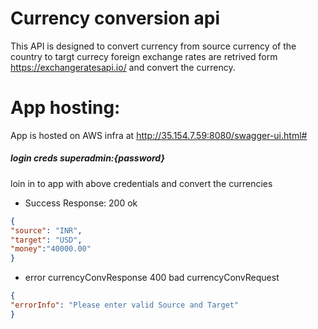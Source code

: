 # Currency conversion api
This API is designed to convert currency from source currency of the country to targt currecy 
foreign exchange rates are retrived form https://exchangeratesapi.io/ and convert the currency.

# App hosting:
App is hosted on  AWS infra at http://35.154.7.59:8080/swagger-ui.html#  
##### login creds superadmin:{password}
loin in to app with above credentials and convert the currencies 

* Success Response: 200 ok
```json
{
"source": "INR",
"target": "USD",
"money":"40000.00"
}
```
* error currencyConvResponse 400 bad currencyConvRequest
```json
{
"errorInfo": "Please enter valid Source and Target"
}
```
